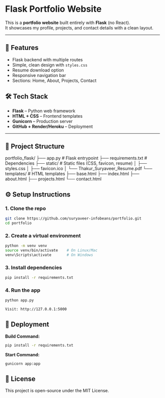 # Flask Portfolio Website

This is a **portfolio website** built entirely with **Flask** (no React).  
It showcases my profile, projects, and contact details with a clean layout.

---

## 🚀 Features
- Flask backend with multiple routes
- Simple, clean design with `styles.css`
- Resume download option
- Responsive navigation bar
- Sections: Home, About, Projects, Contact

## 🛠️ Tech Stack
- **Flask** – Python web framework
- **HTML + CSS** – Frontend templates
- **Gunicorn** – Production server
- **GitHub + Render/Heroku** – Deployment

---

## 📂 Project Structure
portfolio_flask/
├── app.py # Flask entrypoint
├── requirements.txt # Dependencies
├── static/ # Static files (CSS, favicon, resume)
│ ├── styles.css
│ ├── favicon.ico
│ └── Thakur_Suryaveer_Resume.pdf
└── templates/ # HTML templates
├── base.html
├── index.html
├── about.html
├── projects.html
└── contact.html

## ⚙️ Setup Instructions

### 1. Clone the repo
```bash
git clone https://github.com/suryaveer-infobeans/portfolio.git
cd portfolio
```

### 2. Create a virtual environment
```bash
python -m venv venv
source venv/bin/activate    # On Linux/Mac
venv\Scripts\activate       # On Windows
```
### 3. Install dependencies
```bash
pip install -r requirements.txt
```
### 4. Run the app
```bash
python app.py
```
```bash
Visit: http://127.0.0.1:5000
```

## 🚀 Deployment

**Build Command:**
```bash
pip install -r requirements.txt
```

**Start Command:**
```bash
gunicorn app:app
```
## 📜 License

This project is open-source under the MIT License.